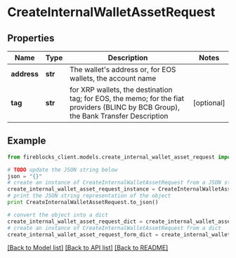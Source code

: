 # CreateInternalWalletAssetRequest


## Properties
Name | Type | Description | Notes
------------ | ------------- | ------------- | -------------
**address** | **str** | The wallet&#39;s address or, for EOS wallets, the account name | 
**tag** | **str** | for XRP wallets, the destination tag; for EOS, the memo; for the fiat providers (BLINC by BCB Group), the Bank Transfer Description | [optional] 

## Example

```python
from fireblocks_client.models.create_internal_wallet_asset_request import CreateInternalWalletAssetRequest

# TODO update the JSON string below
json = "{}"
# create an instance of CreateInternalWalletAssetRequest from a JSON string
create_internal_wallet_asset_request_instance = CreateInternalWalletAssetRequest.from_json(json)
# print the JSON string representation of the object
print CreateInternalWalletAssetRequest.to_json()

# convert the object into a dict
create_internal_wallet_asset_request_dict = create_internal_wallet_asset_request_instance.to_dict()
# create an instance of CreateInternalWalletAssetRequest from a dict
create_internal_wallet_asset_request_form_dict = create_internal_wallet_asset_request.from_dict(create_internal_wallet_asset_request_dict)
```
[[Back to Model list]](../README.md#documentation-for-models) [[Back to API list]](../README.md#documentation-for-api-endpoints) [[Back to README]](../README.md)



